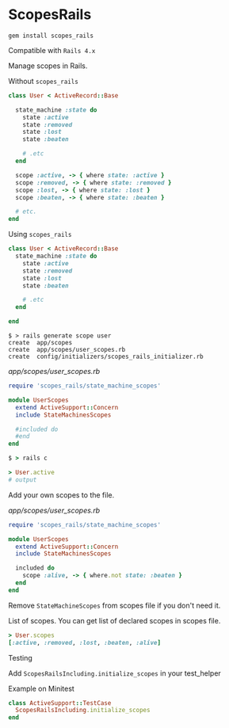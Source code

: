# ScopesRails

```
gem install scopes_rails
```
Compatible with `Rails 4.x`

Manage scopes in Rails.

Without `scopes_rails`

```ruby
class User < ActiveRecord::Base

  state_machine :state do
    state :active
    state :removed
    state :lost
    state :beaten

    # .etc
  end

  scope :active, -> { where state: :active }
  scope :removed, -> { where state: :removed }
  scope :lost, -> { where state: :lost }
  scope :beaten, -> { where state: :beaten }

  # etc.
end
```

Using `scopes_rails`

```ruby
class User < ActiveRecord::Base
  state_machine :state do
    state :active
    state :removed
    state :lost
    state :beaten

    # .etc
  end

end
```

```shell
$ > rails generate scope user
create  app/scopes
create  app/scopes/user_scopes.rb
create  config/initializers/scopes_rails_initializer.rb
```

*app/scopes/user_scopes.rb*

```ruby
require 'scopes_rails/state_machine_scopes'

module UserScopes
  extend ActiveSupport::Concern
  include StateMachinesScopes

  #included do
  #end
end
```

```ruby
$ > rails c

> User.active
# output
```

Add your own scopes to the file.

*app/scopes/user_scopes.rb*

```ruby
require 'scopes_rails/state_machine_scopes'

module UserScopes
  extend ActiveSupport::Concern
  include StateMachinesScopes

  included do
    scope :alive, -> { where.not state: :beaten }
  end
end
```

Remove `StateMachineScopes` from scopes file if you don't need it.

List of scopes. You can get list of declared scopes in scopes file.

```ruby
> User.scopes
[:active, :removed, :lost, :beaten, :alive]
```

Testing

Add `ScopesRailsIncluding.initialize_scopes` in your test_helper

Example on Minitest

```ruby
class ActiveSupport::TestCase
  ScopesRailsIncluding.initialize_scopes
end
```

